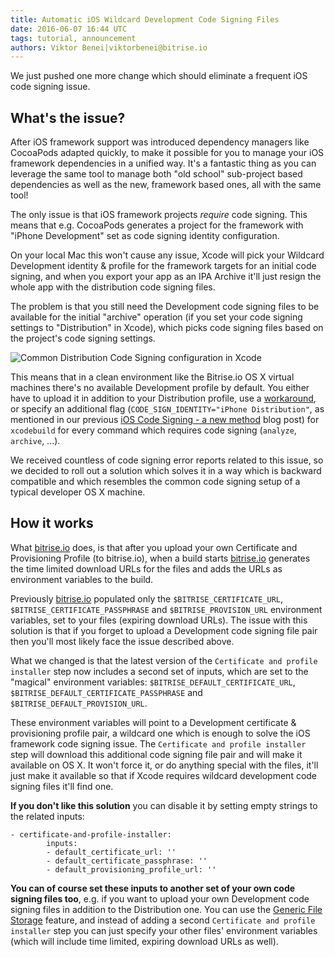 ```yaml
---
title: Automatic iOS Wildcard Development Code Signing Files
date: 2016-06-07 16:44 UTC
tags: tutorial, announcement
authors: Viktor Benei|viktorbenei@bitrise.io
---
```


We just pushed one more change which should eliminate a frequent iOS code signing issue.


## What's the issue?

After iOS framework support was introduced dependency managers like CocoaPods adapted
quickly, to make it possible for you to manage your iOS framework dependencies in a unified way.
It's a fantastic thing as you can leverage the same tool to manage both "old school" sub-project based
dependencies as well as the new, framework based ones, all with the same tool!

The only issue is that iOS framework projects *require* code signing. This means that
e.g. CocoaPods generates a project for the framework with "iPhone Development" set
as code signing identity configuration.

On your local Mac this won't cause any issue, Xcode will pick your Wildcard Development
identity & profile for the framework targets for an initial code signing, and when you
export your app as an IPA Archive it'll just resign the whole app with the distribution
code signing files.

The problem is that you still need the Development code signing files to be available
for the initial "archive" operation (if you set your code signing settings to "Distribution" in Xcode),
which picks code signing files based on the project's
code signing settings.

![Common Distribution Code Signing configuration in Xcode](code-signing-config-in-xcode.png)

This means that in a clean environment like the Bitrise.io OS X virtual machines
there's no available Development profile by default. You either have to upload it
in addition to your Distribution profile, use a [workaround](https://github.com/CocoaPods/CocoaPods/issues/4331),
or specify an additional flag (`CODE_SIGN_IDENTITY="iPhone Distribution"`, as mentioned in our
previous [iOS Code Signing - a new method](/2016/06/06/ios-code-signing-a-new-method.html) blog post)
for `xcodebuild` for every command which requires
code signing (`analyze`, `archive`, ...).

We received countless of code signing error reports related to this issue,
so we decided to roll out a solution which solves it in a way which
is backward compatible and which resembles the common code signing setup
of a typical developer OS X machine.


## How it works

What [bitrise.io](https://www.bitrise.io/) does, is that after you upload your own Certificate
and Provisioning Profile (to bitrise.io), when a build starts [bitrise.io](https://www.bitrise.io/)
generates the time limited download URLs for the files and adds the URLs as environment variables
to the build.

Previously [bitrise.io](https://www.bitrise.io/) populated only the `$BITRISE_CERTIFICATE_URL`,
`$BITRISE_CERTIFICATE_PASSPHRASE` and `$BITRISE_PROVISION_URL` environment variables,
set to your files (expiring download URLs). The issue with this solution is that if
you forget to upload a Development code signing file pair
then you'll most likely face the issue described above.

What we changed is that the latest version of the `Certificate and profile installer` step now includes a
second set of inputs, which are set to the "magical" environment variables: `$BITRISE_DEFAULT_CERTIFICATE_URL`,
`$BITRISE_DEFAULT_CERTIFICATE_PASSPHRASE` and `$BITRISE_DEFAULT_PROVISION_URL`.

These environment variables will point to a Development certificate & provisioning profile pair,
a wildcard one which is enough to solve the iOS framework code signing issue.
The `Certificate and profile installer` step will download this additional code signing file pair
and will make it available on OS X. It won't force it, or do anything special with the files,
it'll just make it available so that if Xcode requires wildcard development code signing
files it'll find one.

**If you don't like this solution** you can disable it by setting empty strings to the related inputs:

<pre><code>- certificate-and-profile-installer:
        inputs:
        - default_certificate_url: ''
        - default_certificate_passphrase: ''
        - default_provisioning_profile_url: ''
</code></pre>

**You can of course set these inputs to another set of your own code signing files too**,
e.g. if you want to upload your own Development code signing files in addition to the
Distribution one. You can use
the [Generic File Storage](http://devcenter.bitrise.io/docs/how-to-use-the-generic-file-storage-with-any-step) feature,
and instead of adding a second `Certificate and profile installer` step you can just
specify your other files' environment variables (which will include time limited, expiring
download URLs as well).